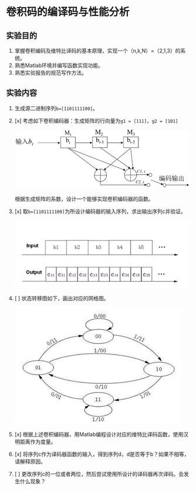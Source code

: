 
# 卷积码的编译码与性能分析

## 实验目的

1. 掌握卷积编码及维特比译码的基本原理，实现一个（n,k,N）=（2,1,3）的系统。
2. 熟悉Matlab环境并编写函数实现功能。
3. 熟悉实验报告的规范写作方法。

## 实验内容

1. 生成源二进制序列`b=[1101111100]`。

2. [x] 考虑如下卷积编码器：生成矩阵的行向量为`g1 = [111]`，`g2 = [101]` 

   ![](viterbi.assets/卷积码.png)

   根据生成矩阵的系数，设计一个能够实现卷积编码器的函数。

3. [x] 取`b=[1101111100]`为所设计编码器的输入序列，求出输出序列c并验证。

   ![](viterbi.assets/序列.png)

4. [ ] 状态转移图如下，画出对应的网格图。

   ![](viterbi.assets/状态转移图.png)

5. [x] 根据上述卷积编码器，用Matlab编程设计对应的维特比译码函数，使用汉明距离作为度量。

6. [x] 将序列c作为译码器函数的输入，得到序列d，d是否等于b？如果不相等，请解释原因。

7. [ ] 更改序列c的一位或者两位，然后尝试使用所设计的译码器再次译码。会发生什么现象？
